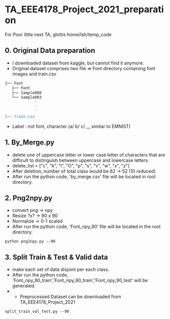 # TA_EEE4178_Project_2021_preparation
For Poor little next TA, glottis home/lsh/temp_code

## 0. Original Data preparation
* I downloaded dataset from kaggle, but cannot find it anymore.
* Original dataset comprises two file => Font directory containing font images and train.csv
```bash
├── Font
   ├── Font
   ├── Sample008
   └── Sample003
             '
             '  
             '
├── train.csv
``` 
* Label : not font, character (a/ b/ c/ ,,, similar to EMNIST) 

## 1. By_Merge.py
* delete one of uppercase letter or lower case letter of characters that are difficult to distinguish between uppercase and lowercase letters. 
* delete_list = ["c", "k", "l", "O", "p", "s", "v", "w", "x", "z"]
* After deletion, number of total class would be 62 -> 52 (10 reduced)
* After run the python code, 'by_merge.csv' file will be located in root directory.

## 2. Png2npy.py
* convert png -> npy
* Resize ?x? -> 90 x 90
* Normalize -> 0-1 scaled
* After run the python code, 'Font_npy_90' file will be located in the root directory.
~~~
python png2npy.py --90
~~~

## 3. Split Train & Test & Valid data
* make each set of data disjoint per each class.
* After run the python code, 'Font_npy_90_train','Font_npy_90_train','Font_npy_90_test' will be generated.
* * Preprocessed Dataset can be downloaded from TA_EEE4178_Project_2021 
~~~
split_train_val_test.py --90
~~~


